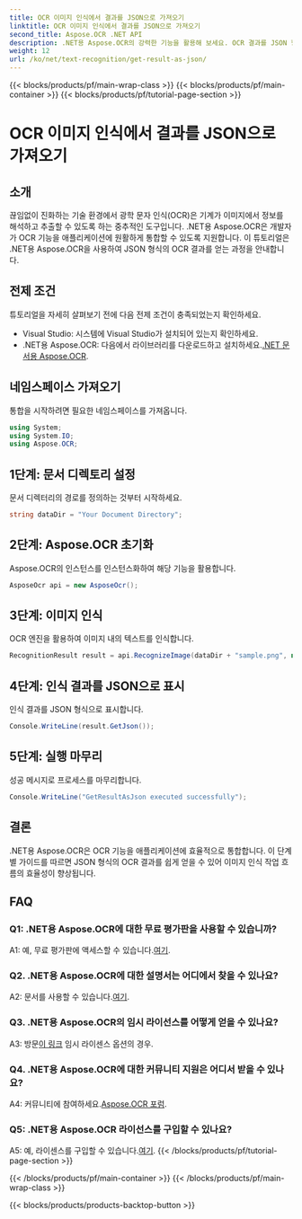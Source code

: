 ```yaml
---
title: OCR 이미지 인식에서 결과를 JSON으로 가져오기
linktitle: OCR 이미지 인식에서 결과를 JSON으로 가져오기
second_title: Aspose.OCR .NET API
description: .NET용 Aspose.OCR의 강력한 기능을 활용해 보세요. OCR 결과를 JSON 형식으로 쉽게 얻는 방법을 알아보세요. 이 단계별 가이드를 통해 이미지 인식을 강화해보세요.
weight: 12
url: /ko/net/text-recognition/get-result-as-json/
---
```


{{< blocks/products/pf/main-wrap-class >}}
{{< blocks/products/pf/main-container >}}
{{< blocks/products/pf/tutorial-page-section >}}

# OCR 이미지 인식에서 결과를 JSON으로 가져오기

## 소개

끊임없이 진화하는 기술 환경에서 광학 문자 인식(OCR)은 기계가 이미지에서 정보를 해석하고 추출할 수 있도록 하는 중추적인 도구입니다. .NET용 Aspose.OCR은 개발자가 OCR 기능을 애플리케이션에 원활하게 통합할 수 있도록 지원합니다. 이 튜토리얼은 .NET용 Aspose.OCR을 사용하여 JSON 형식의 OCR 결과를 얻는 과정을 안내합니다.

## 전제 조건

튜토리얼을 자세히 살펴보기 전에 다음 전제 조건이 충족되었는지 확인하세요.

- Visual Studio: 시스템에 Visual Studio가 설치되어 있는지 확인하세요.
-  .NET용 Aspose.OCR: 다음에서 라이브러리를 다운로드하고 설치하세요.[.NET 문서용 Aspose.OCR](https://reference.aspose.com/ocr/net/).

## 네임스페이스 가져오기

통합을 시작하려면 필요한 네임스페이스를 가져옵니다.

```csharp
using System;
using System.IO;
using Aspose.OCR;
```

## 1단계: 문서 디렉토리 설정

문서 디렉터리의 경로를 정의하는 것부터 시작하세요.

```csharp
string dataDir = "Your Document Directory";
```

## 2단계: Aspose.OCR 초기화

Aspose.OCR의 인스턴스를 인스턴스화하여 해당 기능을 활용합니다.

```csharp
AsposeOcr api = new AsposeOcr();
```

## 3단계: 이미지 인식

OCR 엔진을 활용하여 이미지 내의 텍스트를 인식합니다.

```csharp
RecognitionResult result = api.RecognizeImage(dataDir + "sample.png", new RecognitionSettings { });
```

## 4단계: 인식 결과를 JSON으로 표시

인식 결과를 JSON 형식으로 표시합니다.

```csharp
Console.WriteLine(result.GetJson());
```

## 5단계: 실행 마무리

성공 메시지로 프로세스를 마무리합니다.

```csharp
Console.WriteLine("GetResultAsJson executed successfully");
```

## 결론

.NET용 Aspose.OCR은 OCR 기능을 애플리케이션에 효율적으로 통합합니다. 이 단계별 가이드를 따르면 JSON 형식의 OCR 결과를 쉽게 얻을 수 있어 이미지 인식 작업 흐름의 효율성이 향상됩니다.

## FAQ

### Q1: .NET용 Aspose.OCR에 대한 무료 평가판을 사용할 수 있습니까?

 A1: 예, 무료 평가판에 액세스할 수 있습니다.[여기](https://releases.aspose.com/).

### Q2. .NET용 Aspose.OCR에 대한 설명서는 어디에서 찾을 수 있나요?

 A2: 문서를 사용할 수 있습니다.[여기](https://reference.aspose.com/ocr/net/).

### Q3. .NET용 Aspose.OCR의 임시 라이선스를 어떻게 얻을 수 있나요?

 A3: 방문[이 링크](https://purchase.aspose.com/temporary-license/) 임시 라이센스 옵션의 경우.

### Q4. .NET용 Aspose.OCR에 대한 커뮤니티 지원은 어디서 받을 수 있나요?

 A4: 커뮤니티에 참여하세요.[Aspose.OCR 포럼](https://forum.aspose.com/c/ocr/16).

### Q5: .NET용 Aspose.OCR 라이선스를 구입할 수 있나요?

 A5: 예, 라이센스를 구입할 수 있습니다.[여기](https://purchase.aspose.com/buy).
{{< /blocks/products/pf/tutorial-page-section >}}

{{< /blocks/products/pf/main-container >}}
{{< /blocks/products/pf/main-wrap-class >}}

{{< blocks/products/products-backtop-button >}}
